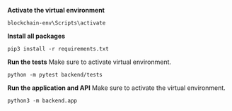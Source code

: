**Activate the virtual environment**

```
blockchain-env\Scripts\activate
```

**Install all packages**

```
pip3 install -r requirements.txt
```

**Run the tests**
Make sure to activate virtual environment.

```
python -m pytest backend/tests
```

**Run the application and API**
Make sure to activate the virtual environment.

```
python3 -m backend.app
```
